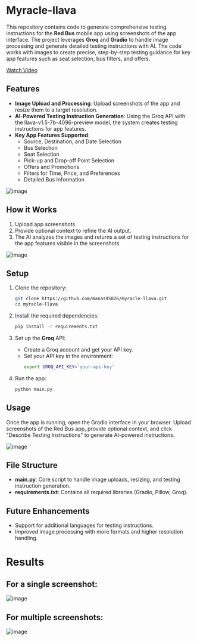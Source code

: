 # Myracle-llava

This repository contains code to generate comprehensive testing instructions for the **Red Bus** mobile app using screenshots of the app interface. The project leverages **Groq** and **Gradio** to handle image processing and generate detailed testing instructions with AI. The code works with images to create precise, step-by-step testing guidance for key app features such as seat selection, bus filters, and offers.

[Watch Video](https://www.loom.com/share/3b1a156ba5a64068b77fc8ec742b28f5?sid=a77303be-9b2c-4fbc-ae3e-9d065461a088)

## Features
- **Image Upload and Processing**: Upload screenshots of the app and resize them to a target resolution.
- **AI-Powered Testing Instruction Generation**: Using the Groq API with the llava-v1.5-7b-4096-preview model, the system creates testing instructions for app features.
- **Key App Features Supported**:
  - Source, Destination, and Date Selection
  - Bus Selection
  - Seat Selection
  - Pick-up and Drop-off Point Selection
  - Offers and Promotions
  - Filters for Time, Price, and Preferences
  - Detailed Bus Information
 
![image](https://github.com/user-attachments/assets/7a164c94-6a72-49ca-b52a-91c05d964a04)

  
## How it Works
1. Upload app screenshots.
2. Provide optional context to refine the AI output.
3. The AI analyzes the images and returns a set of testing instructions for the app features visible in the screenshots.

![image](https://github.com/user-attachments/assets/4be889b6-0df0-4332-87ef-d010fb0f5c3b)



## Setup
1. Clone the repository:
   ```bash
   git clone https://github.com/manas95826/myracle-llava.git
   cd myracle-llava
   ```

2. Install the required dependencies:
   ```bash
   pip install -r requirements.txt
   ```

3. Set up the **Groq** API:
   - Create a Groq account and get your API key.
   - Set your API key in the environment:
     ```bash
     export GROQ_API_KEY='your-api-key'
     ```

4. Run the app:
   ```bash
   python main.py
   ```

## Usage
Once the app is running, open the Gradio interface in your browser. Upload screenshots of the Red Bus app, provide optional context, and click "Describe Testing Instructions" to generate AI-powered instructions.

![image](https://github.com/user-attachments/assets/e82703bf-b3a6-4181-8d7b-fff53b6bbebd)


## File Structure
- **main.py**: Core script to handle image uploads, resizing, and testing instruction generation.
- **requirements.txt**: Contains all required libraries (Gradio, Pillow, Groq).
  
## Future Enhancements
- Support for additional languages for testing instructions.
- Improved image processing with more formats and higher resolution handling.

# Results

## For a single screenshot:

![image](https://github.com/user-attachments/assets/26544fc4-1451-4865-9bf3-2ebeb5dafdde)

## For multiple screenshots:

![image](https://github.com/user-attachments/assets/3c520287-3c0e-4219-94a3-b734395ad4a3)



